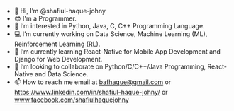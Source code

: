 - 👋 Hi, I’m @shafiul-haque-johny
- 😎 I'm a Programmer.
- 👀 I’m interested in Python, Java, C, C++ Programming Language.
- 💻 I’m currently working on Data Science, Machine Learning (ML), Reinforcement Learning (RL).
- 📝 I’m currently learning React-Native for Mobile App Development and Django for Web Development.
- 💞️ I’m looking to collaborate on Python/C/C++/Java Programming, React-Native and Data Science.
- 📫 How to reach me email at bafhaque@gmail.com or https://www.linkedin.com/in/shafiul-haque-johny/ or www.facebook.com/shafiulhaquejohny

<!---
shafiul-haque-johny/shafiul-haque-johny is a ✨ special ✨ repository because its `README.md` (this file) appears on your GitHub profile.
You can click the Preview link to take a look at your changes.
--->
